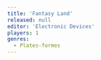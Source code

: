 ```yaml
---
title: 'Fantasy Land'
released: null
editor: 'Electronic Devices'
players: 1
genres:
  - Plates-formes
---
```

